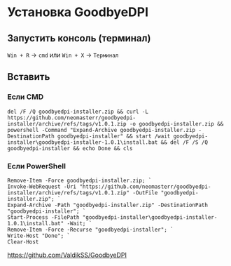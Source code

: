 # Установка GoodbyeDPI
## Запустить консоль (терминал)

`Win + R` -> `cmd`
или
`Win + X` -> `Терминал`

## Вставить

### Если CMD

```
del /F /Q goodbyedpi-installer.zip && curl -L https://github.com/neomasterr/goodbyedpi-installer/archive/refs/tags/v1.0.1.zip -o goodbyedpi-installer.zip && powershell -Command "Expand-Archive goodbyedpi-installer.zip -DestinationPath goodbyedpi-installer" && start /wait goodbyedpi-installer\goodbyedpi-installer-1.0.1\install.bat && del /F /S /Q goodbyedpi-installer && echo Done && cls

```

### Если PowerShell

```
Remove-Item -Force goodbyedpi-installer.zip; `
Invoke-WebRequest -Uri "https://github.com/neomasterr/goodbyedpi-installer/archive/refs/tags/v1.0.1.zip" -OutFile "goodbyedpi-installer.zip"; `
Expand-Archive -Path "goodbyedpi-installer.zip" -DestinationPath "goodbyedpi-installer"; `
Start-Process -FilePath "goodbyedpi-installer\goodbyedpi-installer-1.0.1\install.bat" -Wait; `
Remove-Item -Force -Recurse "goodbyedpi-installer"; `
Write-Host "Done"; `
Clear-Host

```

https://github.com/ValdikSS/GoodbyeDPI